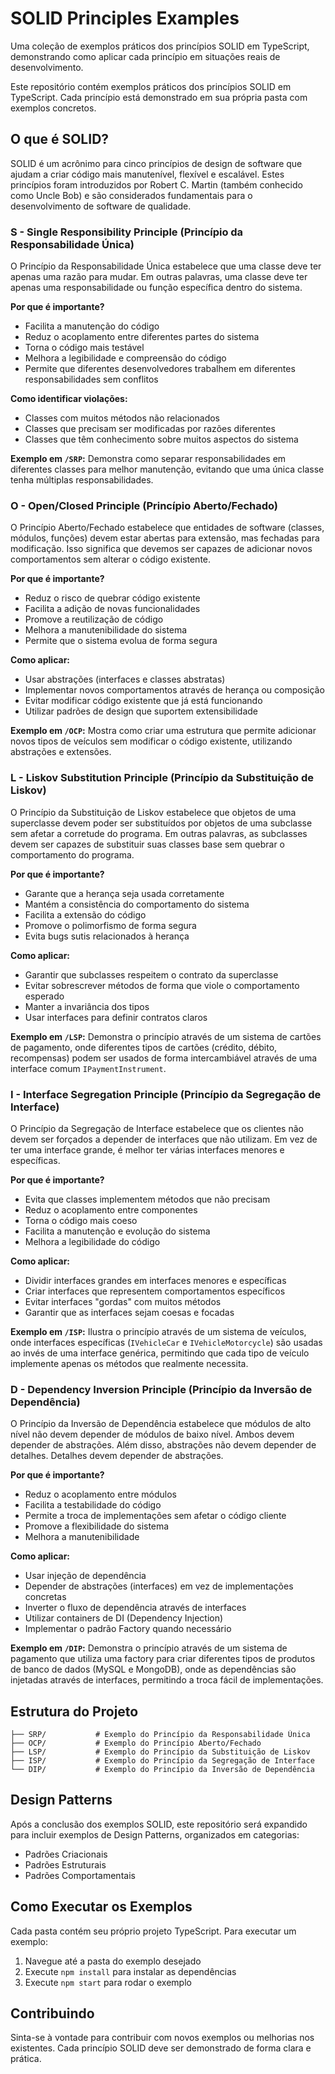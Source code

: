 # SOLID Principles Examples

Uma coleção de exemplos práticos dos princípios SOLID em TypeScript, demonstrando como aplicar cada princípio em situações reais de desenvolvimento.

Este repositório contém exemplos práticos dos princípios SOLID em TypeScript. Cada princípio está demonstrado em sua própria pasta com exemplos concretos.

## O que é SOLID?

SOLID é um acrônimo para cinco princípios de design de software que ajudam a criar código mais manutenível, flexível e escalável. Estes princípios foram introduzidos por Robert C. Martin (também conhecido como Uncle Bob) e são considerados fundamentais para o desenvolvimento de software de qualidade.

### S - Single Responsibility Principle (Princípio da Responsabilidade Única)

O Princípio da Responsabilidade Única estabelece que uma classe deve ter apenas uma razão para mudar. Em outras palavras, uma classe deve ter apenas uma responsabilidade ou função específica dentro do sistema.

**Por que é importante?**
- Facilita a manutenção do código
- Reduz o acoplamento entre diferentes partes do sistema
- Torna o código mais testável
- Melhora a legibilidade e compreensão do código
- Permite que diferentes desenvolvedores trabalhem em diferentes responsabilidades sem conflitos

**Como identificar violações:**
- Classes com muitos métodos não relacionados
- Classes que precisam ser modificadas por razões diferentes
- Classes que têm conhecimento sobre muitos aspectos do sistema

**Exemplo em `/SRP`:** Demonstra como separar responsabilidades em diferentes classes para melhor manutenção, evitando que uma única classe tenha múltiplas responsabilidades.

### O - Open/Closed Principle (Princípio Aberto/Fechado)

O Princípio Aberto/Fechado estabelece que entidades de software (classes, módulos, funções) devem estar abertas para extensão, mas fechadas para modificação. Isso significa que devemos ser capazes de adicionar novos comportamentos sem alterar o código existente.

**Por que é importante?**
- Reduz o risco de quebrar código existente
- Facilita a adição de novas funcionalidades
- Promove a reutilização de código
- Melhora a manutenibilidade do sistema
- Permite que o sistema evolua de forma segura

**Como aplicar:**
- Usar abstrações (interfaces e classes abstratas)
- Implementar novos comportamentos através de herança ou composição
- Evitar modificar código existente que já está funcionando
- Utilizar padrões de design que suportem extensibilidade

**Exemplo em `/OCP`:** Mostra como criar uma estrutura que permite adicionar novos tipos de veículos sem modificar o código existente, utilizando abstrações e extensões.

### L - Liskov Substitution Principle (Princípio da Substituição de Liskov)

O Princípio da Substituição de Liskov estabelece que objetos de uma superclasse devem poder ser substituídos por objetos de uma subclasse sem afetar a corretude do programa. Em outras palavras, as subclasses devem ser capazes de substituir suas classes base sem quebrar o comportamento do programa.

**Por que é importante?**
- Garante que a herança seja usada corretamente
- Mantém a consistência do comportamento do sistema
- Facilita a extensão do código
- Promove o polimorfismo de forma segura
- Evita bugs sutis relacionados à herança

**Como aplicar:**
- Garantir que subclasses respeitem o contrato da superclasse
- Evitar sobrescrever métodos de forma que viole o comportamento esperado
- Manter a invariância dos tipos
- Usar interfaces para definir contratos claros

**Exemplo em `/LSP`:** Demonstra o princípio através de um sistema de cartões de pagamento, onde diferentes tipos de cartões (crédito, débito, recompensas) podem ser usados de forma intercambiável através de uma interface comum `IPaymentInstrument`.

### I - Interface Segregation Principle (Princípio da Segregação de Interface)

O Princípio da Segregação de Interface estabelece que os clientes não devem ser forçados a depender de interfaces que não utilizam. Em vez de ter uma interface grande, é melhor ter várias interfaces menores e específicas.

**Por que é importante?**
- Evita que classes implementem métodos que não precisam
- Reduz o acoplamento entre componentes
- Torna o código mais coeso
- Facilita a manutenção e evolução do sistema
- Melhora a legibilidade do código

**Como aplicar:**
- Dividir interfaces grandes em interfaces menores e específicas
- Criar interfaces que representem comportamentos específicos
- Evitar interfaces "gordas" com muitos métodos
- Garantir que as interfaces sejam coesas e focadas

**Exemplo em `/ISP`:** Ilustra o princípio através de um sistema de veículos, onde interfaces específicas (`IVehicleCar` e `IVehicleMotorcycle`) são usadas ao invés de uma interface genérica, permitindo que cada tipo de veículo implemente apenas os métodos que realmente necessita.

### D - Dependency Inversion Principle (Princípio da Inversão de Dependência)

O Princípio da Inversão de Dependência estabelece que módulos de alto nível não devem depender de módulos de baixo nível. Ambos devem depender de abstrações. Além disso, abstrações não devem depender de detalhes. Detalhes devem depender de abstrações.

**Por que é importante?**
- Reduz o acoplamento entre módulos
- Facilita a testabilidade do código
- Permite a troca de implementações sem afetar o código cliente
- Promove a flexibilidade do sistema
- Melhora a manutenibilidade

**Como aplicar:**
- Usar injeção de dependência
- Depender de abstrações (interfaces) em vez de implementações concretas
- Inverter o fluxo de dependência através de interfaces
- Utilizar containers de DI (Dependency Injection)
- Implementar o padrão Factory quando necessário

**Exemplo em `/DIP`:** Demonstra o princípio através de um sistema de pagamento que utiliza uma factory para criar diferentes tipos de produtos de banco de dados (MySQL e MongoDB), onde as dependências são injetadas através de interfaces, permitindo a troca fácil de implementações.

## Estrutura do Projeto

```
├── SRP/           # Exemplo do Princípio da Responsabilidade Única
├── OCP/           # Exemplo do Princípio Aberto/Fechado
├── LSP/           # Exemplo do Princípio da Substituição de Liskov
├── ISP/           # Exemplo do Princípio da Segregação de Interface
└── DIP/           # Exemplo do Princípio da Inversão de Dependência
```

## Design Patterns

Após a conclusão dos exemplos SOLID, este repositório será expandido para incluir exemplos de Design Patterns, organizados em categorias:

- Padrões Criacionais
- Padrões Estruturais
- Padrões Comportamentais

## Como Executar os Exemplos

Cada pasta contém seu próprio projeto TypeScript. Para executar um exemplo:

1. Navegue até a pasta do exemplo desejado
2. Execute `npm install` para instalar as dependências
3. Execute `npm start` para rodar o exemplo

## Contribuindo

Sinta-se à vontade para contribuir com novos exemplos ou melhorias nos existentes. Cada princípio SOLID deve ser demonstrado de forma clara e prática. 
